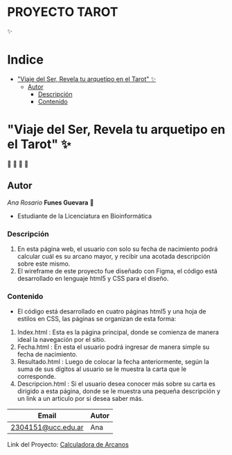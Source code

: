 # PROYECTO TAROT 
:sparkles:
# Indice
- ["Viaje del Ser, Revela tu arquetipo en el Tarot" :sparkles:](#"Viaje-del-Ser,-Revela-tu-arquetipo-en-el-Tarot"-)
    - [Autor](#autor)
        - [Descripción](#Descripción)
        - [Contenido](#Contenido)
# "Viaje del Ser, Revela tu arquetipo en el Tarot" :sparkles:

:blossom: :hibiscus: :rose: :sunflower:
## Autor
*Ana Rosario* **Funes Guevara** :penguin:
-  Estudiante de la Licenciatura en Bioinformática

### Descripción
1. En esta página web, el usuario con solo su fecha de nacimiento podrá calcular cuál es su arcano mayor,
y recibir una acotada descripción sobre este mismo.
2. El wireframe de este proyecto fue diseñado con Figma, el código está desarrollado en lenguaje html5 y CSS para el diseño.

### Contenido
- El código está desarrollado en cuatro páginas html5 y una hoja de estilos en CSS, las páginas se organizan de esta forma:
1. Index.html : Esta es la página principal, donde se comienza de manera ideal la navegación por el sitio.
2. Fecha.html : En esta el usuario podrá ingresar de manera simple su fecha de nacimiento.
3. Resultado.html : Luego de colocar la fecha anteriormente, según la suma de sus dígitos al usuario se le muestra la carta que le corresponde. 
4. Descripcion.html : Si el usuario desea conocer más sobre su carta es dirigido a esta página, donde se le muestra una pequeña descripción y un link a un articulo por si desea saber más.

| Email              | Autor      |
|--------------------|------------|
| 2304151@ucc.edu.ar | Ana        |


Link del Proyecto: [Calculadora de Arcanos](https://ucc-labcompu2.github.io/proyecto2024-funes-guevara/)